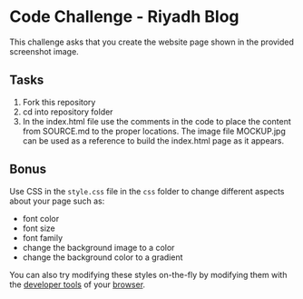 <!-- Instructions for this lesson -->

# Code Challenge - Riyadh Blog

This challenge asks that you create the website page shown in the provided screenshot image.

## Tasks

1. Fork this repository
2. cd into repository folder
3. In the index.html file use the comments in the code to place the content from SOURCE.md to the proper locations. The image file MOCKUP.jpg can be used as a reference to build the index.html page as it appears.

## Bonus
Use CSS in the `style.css` file in the `css` folder to change different aspects about your page such as:
* font color
* font size
* font family
* change the background image to a color
* change the background color to a gradient

You can also try modifying these styles on-the-fly by modifying them with the [developer tools](https://www.youtube.com/watch?v=q3mWDijP_8w) of your [browser](http://www.sitepoint.com/edit-source-files-in-chrome/).
